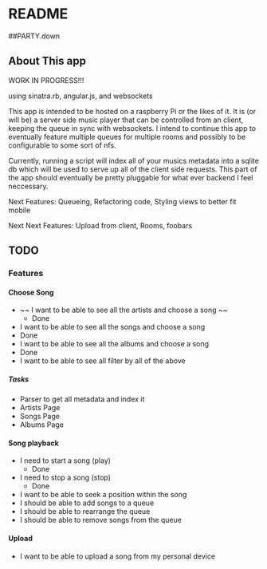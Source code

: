 # README

##PARTY.down

About This app
----------------
WORK IN PROGRESS!!!

using sinatra.rb, angular.js, and websockets

This app is intended to be hosted on a raspberry Pi or the likes of it. It is (or will be) a server side
music player that can be controlled from an client, keeping the queue in sync with websockets. I intend to
continue this app to eventually feature multiple queues for multiple rooms and possibly to be configurable to some sort of
nfs.

Currently, running a script will index all of your musics metadata into a sqlite db which will be used
to serve up all of the client side requests. This part of the app should eventually be pretty pluggable for
what ever backend I feel neccessary.

Next Features: Queueing, Refactoring code, Styling views to better fit mobile

Next Next Features: Upload from client, Rooms, foobars


## TODO

### Features

#### Choose Song
* ~~ I want to be able to see all the artists and choose a song ~~
  * Done
* I want to be able to see all the songs and choose a song
 * Done
* I want to be able to see all the albums and choose a song
 * Done
* I want to be able to see all filter by all of the above

##### Tasks
* Parser to get all metadata and index it
* Artists Page
* Songs Page
* Albums Page

#### Song playback
* I need to start a song (play)
  * Done
* I need to stop a song (stop)
  * Done
* I want to be able to seek a position within the song
* I should be able to add songs to a queue
* I should be able to rearrange the queue
* I should be able to remove songs from the queue

#### Upload
* I want to be able to upload a song from my personal device




